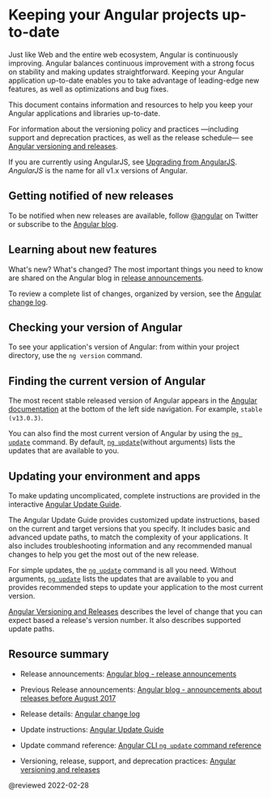 # Keeping your Angular projects up-to-date

Just like Web and the entire web ecosystem, Angular is continuously improving.
Angular balances continuous improvement with a strong focus on stability and making updates straightforward.
Keeping your Angular application up-to-date enables you to take advantage of leading-edge new features, as well as optimizations and bug fixes.

This document contains information and resources to help you keep your Angular applications and libraries up-to-date.

For information about the versioning policy and practices &mdash;including support and deprecation practices, as well as the release schedule&mdash; see [Angular versioning and releases](guide/releases "Angular versioning and releases").

<div class="alert is-helpful">

If you are currently using AngularJS, see [Upgrading from AngularJS](guide/upgrade "Upgrading from Angular JS").
*AngularJS* is the name for all v1.x versions of Angular.

</div>

<a id="announce"></a>

## Getting notified of new releases

To be notified when new releases are available, follow [@angular](https://twitter.com/angular "@angular on Twitter") on Twitter or subscribe to the [Angular blog](https://blog.angular.io "Angular blog").

<a id="learn"></a>

## Learning about new features

What's new? What's changed? The most important things you need to know are shared on the Angular blog in [release announcements]( https://blog.angular.io/tagged/release%20notes "Angular blog - release announcements").

To review a complete list of changes, organized by version, see the [Angular change log](https://github.com/angular/angular/blob/main/CHANGELOG.md "Angular change log").

<a id="checking-version-app"></a>

## Checking your version of Angular

To see your application's version of Angular: from within your project directory, use the `ng version` command.

<a id="checking-version-angular"></a>

## Finding the current version of Angular

The most recent stable released version of Angular appears in the [Angular documentation](docs "Angular documentation") at the bottom of the left side navigation.
For example, `stable (v13.0.3)`.

You can also find the most current version of Angular by using the [`ng update`](cli/update) command.
By default, [`ng update`](cli/update)(without arguments) lists the updates that are available to you.

<a id="updating"></a>

## Updating your environment and apps

To make updating uncomplicated, complete instructions are provided in the interactive [Angular Update Guide](https://update.angular.io/ "Angular Update Guide").

The Angular Update Guide provides customized update instructions, based on the current and target versions that you specify.
It includes basic and advanced update paths, to match the complexity of your applications.
It also includes troubleshooting information and any recommended manual changes to help you get the most out of the new release.

For simple updates, the [`ng update`](cli/update) command is all you need.
Without arguments, [`ng update`](cli/update) lists the updates that are available to you and provides recommended steps to update your application to the most current version.

[Angular Versioning and Releases](guide/releases#versioning "Angular Release Practices, Versioning") describes the level of change that you can expect based a release's version number.
It also describes supported update paths.

<a id="resources"></a>

## Resource summary

*   Release announcements:
    [Angular blog - release announcements](https://blog.angular.io/tagged/release%20notes "Angular blog announcements about recent releases")

*   Previous Release announcements:
    [Angular blog - announcements about releases before August 2017](https://blog.angularjs.org/search?q=available&by-date=true "Angular blog announcements about releases prior to August 2017")

*   Release details:
    [Angular change log](https://github.com/angular/angular/blob/main/CHANGELOG.md "Angular change log")

*   Update instructions:
    [Angular Update Guide](https://update.angular.io/ "Angular Update Guide")

*   Update command reference:
    [Angular CLI `ng update` command reference](cli/update)

*   Versioning, release, support, and deprecation practices:
    [Angular versioning and releases](guide/releases "Angular versioning and releases")

<!-- links -->

<!-- external links -->

<!-- end links -->

@reviewed 2022-02-28
